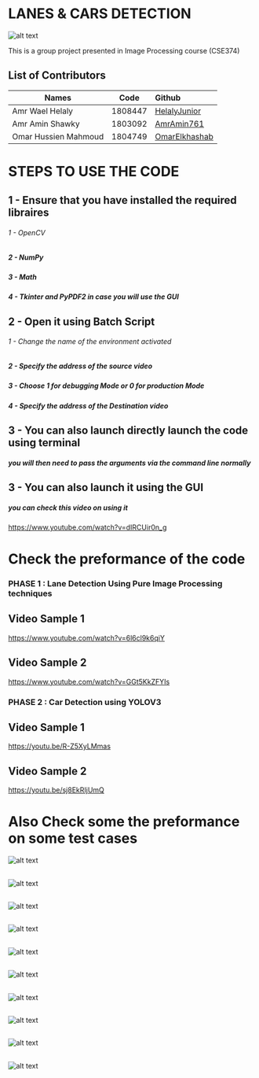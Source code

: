 

# LANES & CARS DETECTION




![alt text](https://github.com/HelalyJunior/ImageProcessing-LaneDetection/blob/main/COVER.png)

This is a group project presented in Image Processing course (CSE374)

## List of Contributors
| Names    |      Code     |    Github  |
|----------|:-------------:|:-------------|
| Amr Wael Helaly |  1808447 | [HelalyJunior](https://github.com/HelalyJunior)     |
| Amr Amin Shawky |   1803092  | [AmrAmin761](https://github.com/AmrAmin761)   |
| Omar Hussien Mahmoud  | 1804749 | [OmarElkhashab](https://github.com/OmarElkhashab) |


# STEPS TO USE THE CODE

 ## 1 - Ensure that you have installed the required libraires
###### 1 - OpenCV
##### 2 - NumPy
##### 3 - Math
##### 4 - Tkinter and PyPDF2 in case you will use the GUI


 ## 2 - Open it using Batch Script 
###### 1 - Change the name of the environment activated
##### 2 - Specify the address of the source video
##### 3 - Choose 1 for debugging Mode or 0 for production Mode
##### 4 - Specify the address of the Destination video

## 3 - You can also launch directly launch the code using terminal

##### you will then need to pass the arguments via the command line normally


## 3 - You can also launch it using the GUI

##### you can check this video on using it 
https://www.youtube.com/watch?v=dIRCUir0n_g



# Check the preformance of the code 

### PHASE 1 : Lane Detection Using Pure Image Processing techniques

## Video Sample 1 
https://www.youtube.com/watch?v=6l6cl9k6qiY

## Video Sample 2

https://www.youtube.com/watch?v=GGt5KkZFYIs

### PHASE 2 : Car Detection using YOLOV3

## Video Sample 1 
https://youtu.be/R-Z5XyLMmas

## Video Sample 2

https://youtu.be/sj8EkRIjUmQ
# Also Check some the preformance on some test cases

![alt text](https://github.com/HelalyJunior/ImageProcessing-LaneDetection/blob/main/Test_Cases/file1.jpg)
##
![alt text](https://github.com/HelalyJunior/ImageProcessing-LaneDetection/blob/main/Test_Cases/file2.jpg)
##
![alt text](https://github.com/HelalyJunior/ImageProcessing-LaneDetection/blob/main/Test_Cases/file3.jpg)
##
![alt text](https://github.com/HelalyJunior/ImageProcessing-LaneDetection/blob/main/Test_Cases/file4.jpg)
##
![alt text](https://github.com/HelalyJunior/ImageProcessing-LaneDetection/blob/main/Test_Cases/file5.jpg)
##
![alt text](https://github.com/HelalyJunior/ImageProcessing-LaneDetection/blob/main/Test_Cases/file6.jpg)
##
![alt text](https://github.com/HelalyJunior/ImageProcessing-LaneDetection/blob/main/Test_Cases/file7.jpg)
##
![alt text](https://github.com/HelalyJunior/ImageProcessing-LaneDetection/blob/main/Test_Cases/file8.jpg)
##
![alt text](https://github.com/HelalyJunior/ImageProcessing-LaneDetection/blob/main/Test_Cases/file9.jpg)
##
![alt text](https://github.com/HelalyJunior/ImageProcessing-LaneDetection/blob/main/Test_Cases/file10.jpg)
